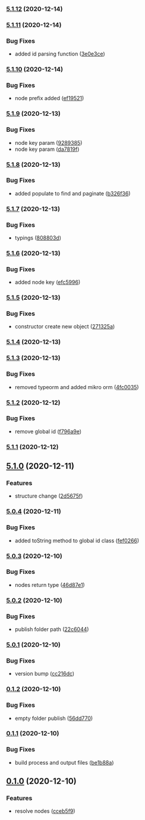 ### [5.1.12](https://github.com/harryy2510/nestjs-relay/compare/5.1.11...5.1.12) (2020-12-14)

### [5.1.11](https://github.com/harryy2510/nestjs-relay/compare/5.1.10...5.1.11) (2020-12-14)


### Bug Fixes

* added id parsing function ([3e0e3ce](https://github.com/harryy2510/nestjs-relay/commit/3e0e3ce6044494922749568fa44335399683e584))

### [5.1.10](https://github.com/harryy2510/nestjs-relay/compare/5.1.9...5.1.10) (2020-12-14)


### Bug Fixes

* node prefix added ([ef19521](https://github.com/harryy2510/nestjs-relay/commit/ef195211f819e4a88185ac2c3dde02b02b0b3d1d))

### [5.1.9](https://github.com/harryy2510/nestjs-relay/compare/5.1.8...5.1.9) (2020-12-13)


### Bug Fixes

* node key param ([9289385](https://github.com/harryy2510/nestjs-relay/commit/92893855ec09483b9dc5ec7b16e4f396b8bfbffc))
* node key param ([da7819f](https://github.com/harryy2510/nestjs-relay/commit/da7819fdd4b327280d9997f3cc0873f1ff1b398c))

### [5.1.8](https://github.com/harryy2510/nestjs-relay/compare/5.1.7...5.1.8) (2020-12-13)


### Bug Fixes

* added populate to find and paginate ([b326f36](https://github.com/harryy2510/nestjs-relay/commit/b326f362c723d659a596bdd17d6048ad53caa6c3))

### [5.1.7](https://github.com/harryy2510/nestjs-relay/compare/5.1.6...5.1.7) (2020-12-13)


### Bug Fixes

* typings ([808803d](https://github.com/harryy2510/nestjs-relay/commit/808803ddfc8cdd82a6b94db1954089b6fc56bd22))

### [5.1.6](https://github.com/harryy2510/nestjs-relay/compare/5.1.5...5.1.6) (2020-12-13)


### Bug Fixes

* added node key ([efc5996](https://github.com/harryy2510/nestjs-relay/commit/efc5996fa766131cb06dd72635cc2f02ef54dda6))

### [5.1.5](https://github.com/harryy2510/nestjs-relay/compare/5.1.4...5.1.5) (2020-12-13)


### Bug Fixes

* constructor create new object ([271325a](https://github.com/harryy2510/nestjs-relay/commit/271325a3d19eed84a7da069d7c8b12d5f85a87e7))

### [5.1.4](https://github.com/harryy2510/nestjs-relay/compare/5.1.3...5.1.4) (2020-12-13)

### [5.1.3](https://github.com/harryy2510/nestjs-relay/compare/5.1.2...5.1.3) (2020-12-13)


### Bug Fixes

* removed typeorm and added mikro orm ([4fc0035](https://github.com/harryy2510/nestjs-relay/commit/4fc0035662181e7cec6a597243c7b5c172f95c05))

### [5.1.2](https://github.com/harryy2510/nestjs-relay/compare/5.1.1...5.1.2) (2020-12-12)


### Bug Fixes

* remove global id ([f796a9e](https://github.com/harryy2510/nestjs-relay/commit/f796a9e376689c9ab2413254d34dc2162e925a57))

### [5.1.1](https://github.com/harryy2510/nestjs-relay/compare/5.1.0...5.1.1) (2020-12-12)

## [5.1.0](https://github.com/harryy2510/nestjs-relay/compare/5.0.4...5.1.0) (2020-12-11)


### Features

* structure change ([2d5675f](https://github.com/harryy2510/nestjs-relay/commit/2d5675ff261af198c4159787fc2934772ec4ddf3))

### [5.0.4](https://github.com/harryy2510/nestjs-relay/compare/5.0.3...5.0.4) (2020-12-11)


### Bug Fixes

* added toString method to global id class ([fef0266](https://github.com/harryy2510/nestjs-relay/commit/fef026652e9aef357cf33639d907b3b027f6fde3))

### [5.0.3](https://github.com/harryy2510/nestjs-relay/compare/5.0.2...5.0.3) (2020-12-10)


### Bug Fixes

* nodes return type ([46d87e1](https://github.com/harryy2510/nestjs-relay/commit/46d87e1648c4ea9b4e33b9db0778793cc5359239))

### [5.0.2](https://github.com/harryy2510/nestjs-relay/compare/5.0.1...5.0.2) (2020-12-10)


### Bug Fixes

* publish folder path ([22c6044](https://github.com/harryy2510/nestjs-relay/commit/22c60443c299515087b8f9cd1b814231d540c8f9))

### [5.0.1](https://github.com/harryy2510/nestjs-relay/compare/0.1.2...5.0.1) (2020-12-10)


### Bug Fixes

* version bump ([cc216dc](https://github.com/harryy2510/nestjs-relay/commit/cc216dc579231ceb3bcafa4ffab35b5ce82dcdf2))

### [0.1.2](https://github.com/harryy2510/nestjs-relay/compare/0.1.1...0.1.2) (2020-12-10)


### Bug Fixes

* empty folder publish ([56dd770](https://github.com/harryy2510/nestjs-relay/commit/56dd770f846f3f8ef670cf15dcfdfaee685c895c))

### [0.1.1](https://github.com/harryy2510/nestjs-relay/compare/0.1.0...0.1.1) (2020-12-10)

### Bug Fixes

- build process and output files ([be1b88a](https://github.com/harryy2510/nestjs-relay/commit/be1b88ae371a3962278206e55615a4d947bf9933))

## [0.1.0](https://github.com/harryy2510/nestjs-relay/compare/0.0.4...0.1.0) (2020-12-10)

### Features

- resolve nodes ([cceb5f9](https://github.com/harryy2510/nestjs-relay/commit/cceb5f90d6dd292f3059b4dd35d2a9d37e140525))
